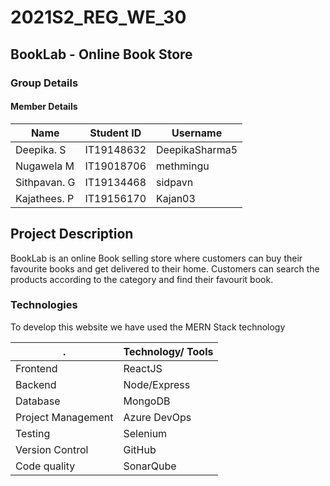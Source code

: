 
# 2021S2_REG_WE_30

## BookLab - Online Book Store ##

### Group Details ###
#### Member Details ####

   Name   |   Student ID   |   Username 
----------|----------------|------------
Deepika. S | IT19148632 | DeepikaSharma5 
Nugawela M | IT19018706 | methmingu
Sithpavan. G | IT19134468 | sidpavn
Kajathees. P | IT19156170 | Kajan03

## Project Description ##
BookLab is an online Book selling store where customers can buy their favourite books and get delivered to their home. Customers can search the products according to the category and find their favourit book.

### Technologies ###
To develop this website we have used the MERN Stack technology

. | Technology/ Tools
--| ----------
Frontend | ReactJS
Backend | Node/Express
Database | MongoDB
Project Management |  Azure DevOps
Testing | Selenium
Version Control | GitHub
Code quality | SonarQube
